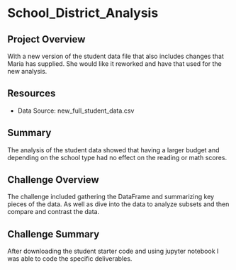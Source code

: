 # School_District_Analysis

## Project Overview

With a new version of the student data file that also includes changes that Maria has supplied. She would like it reworked and have that used for the new analysis.

## Resources
- Data Source: new_full_student_data.csv

## Summary
The analysis of the student data showed that having a larger budget and depending on the school type had no effect on the reading or math scores. 

## Challenge Overview
The challenge included gathering the DataFrame and summarizing key pieces of the data. As well as dive into the data to analyze subsets and then compare and contrast the data.


## Challenge Summary
After downloading the student starter code and using jupyter notebook I was able to code the specific deliverables.  
